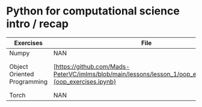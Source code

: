 # Python for computational science intro / recap

| Exercises | File | Colab |
| --------  | ---- | ------ |
| Numpy     |  NAN | NAN    |
| Object Oriented Programming | [https://github.com/Mads-PeterVC/imlms/blob/main/lessons/lesson_1/oop_exercises.ipynb](oop_exercises.ipynb) | ![Open in Google Colab](https://github.com/Mads-PeterVC/imlms/blob/main/lessons/lesson_1/oop_exercises.ipynb) |
| Torch | NAN | NAN | 

